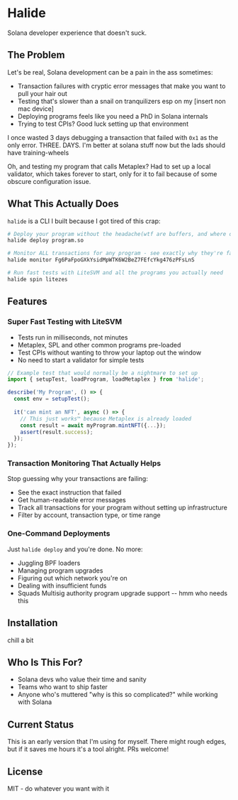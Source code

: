 # Halide

Solana developer experience that doesn't suck.

## The Problem

Let's be real, Solana development can be a pain in the ass sometimes:

- Transaction failures with cryptic error messages that make you want to pull your hair out
- Testing that's slower than a snail on tranquilizers esp on my [insert non mac device]
- Deploying programs feels like you need a PhD in Solana internals
- Trying to test CPIs? Good luck setting up that environment

I once wasted 3 days debugging a transaction that failed with `0x1` as the only error. THREE. DAYS. I'm better at solana stuff now but the lads should have training-wheels

Oh, and testing my program that calls Metaplex? Had to set up a local validator, which takes forever to start, only for it to fail because of some obscure configuration issue.

## What This Actually Does

`halide` is a CLI I built because I got tired of this crap:

```bash
# Deploy your program without the headache(wtf are buffers, and where did all my SOL go, 3 SOL! gone!)
halide deploy program.so

# Monitor ALL transactions for any program - see exactly why they're failing - just like prometheus for your backend
halide monitor Fg6PaFpoGXkYsidMpWTK6W2BeZ7FEfcYkg476zPFsLnS

# Run fast tests with LiteSVM and all the programs you actually need
halide spin litezes
```

## Features

### Super Fast Testing with LiteSVM

- Tests run in milliseconds, not minutes
- Metaplex, SPL and other common programs pre-loaded
- Test CPIs without wanting to throw your laptop out the window
- No need to start a validator for simple tests

```typescript
// Example test that would normally be a nightmare to set up
import { setupTest, loadProgram, loadMetaplex } from 'halide';

describe('My Program', () => {
  const env = setupTest();
  
  it('can mint an NFT', async () => {
    // This just works™ because Metaplex is already loaded
    const result = await myProgram.mintNFT({...});
    assert(result.success);
  });
});
```

### Transaction Monitoring That Actually Helps

Stop guessing why your transactions are failing:

- See the exact instruction that failed
- Get human-readable error messages
- Track all transactions for your program without setting up infrastructure
- Filter by account, transaction type, or time range

### One-Command Deployments

Just `halide deploy` and you're done. No more:
- Juggling BPF loaders
- Managing program upgrades
- Figuring out which network you're on
- Dealing with insufficient funds
- Squads Multisig authority program upgrade support -- hmm who needs this

## Installation

chill a bit

## Who Is This For?

- Solana devs who value their time and sanity
- Teams who want to ship faster
- Anyone who's muttered "why is this so complicated?" while working with Solana

## Current Status

This is an early version that I'm using for myself. There might rough edges, but if it saves me hours it's a tool alright. PRs welcome!

## License

MIT - do whatever you want with it
